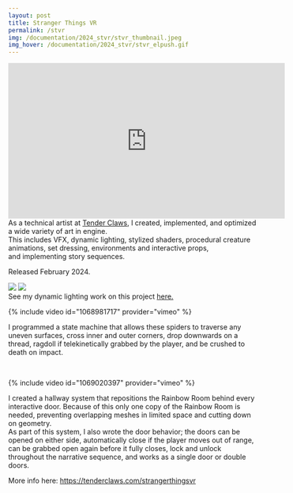 ```yaml
---
layout: post
title: Stranger Things VR
permalink: /stvr
img: /documentation/2024_stvr/stvr_thumbnail.jpeg
img_hover: /documentation/2024_stvr/stvr_elpush.gif
---
```


<iframe width="560" height="315" src="https://www.youtube.com/embed/Xo5SDo8rNjE?si=nH0G-63Qf1RV9obd" title="YouTube video player" frameborder="0" allow="accelerometer; autoplay; clipboard-write; encrypted-media; gyroscope; picture-in-picture; web-share" referrerpolicy="strict-origin-when-cross-origin" allowfullscreen></iframe>

<br>
As a technical artist at <a href="https://tenderclaws.com">Tender Claws</a>, I created, implemented, and optimized a wide variety of art in engine.<br>
This includes VFX, dynamic lighting, stylized shaders, procedural creature animations, set dressing, environments and interactive props, <br>and implementing story sequences.

Released February 2024.

<div class="img_row">
    <img class="col half" src="{{ site.baseurl }}/documentation/2024_stvr/lighting/alicebedroom_flickerlights_1.gif"/>
    <img class="col half" src="{{ site.baseurl }}/documentation/2024_stvr/lighting/creelhouse_chandelier_spot.gif"/>
</div>
See my dynamic lighting work on this project <a href="https://allisonkyeh.com/stvrlighting/">here.</a>

{% include video id="1068981717" provider="vimeo" %}

I programmed a state machine that allows these spiders to traverse any uneven surfaces, cross inner and outer corners, drop downwards on a thread, ragdoll if telekinetically grabbed by the player, and be crushed to death on impact.

<br>

{% include video id="1069020397" provider="vimeo" %}

I created a hallway system that repositions the Rainbow Room behind every interactive door. Because of this only one copy of the Rainbow Room is needed, preventing overlapping meshes in limited space and cutting down on geometry.
<br>As part of this system, I also wrote the door behavior; the doors can be opened on either side, automatically close if the player moves out of range, can be grabbed open again before it fully closes, lock and unlock throughout the narrative sequence, and works as a single door or double doors.

More info here: <a href="https://tenderclaws.com/strangerthingsvr">https://tenderclaws.com/strangerthingsvr</a>